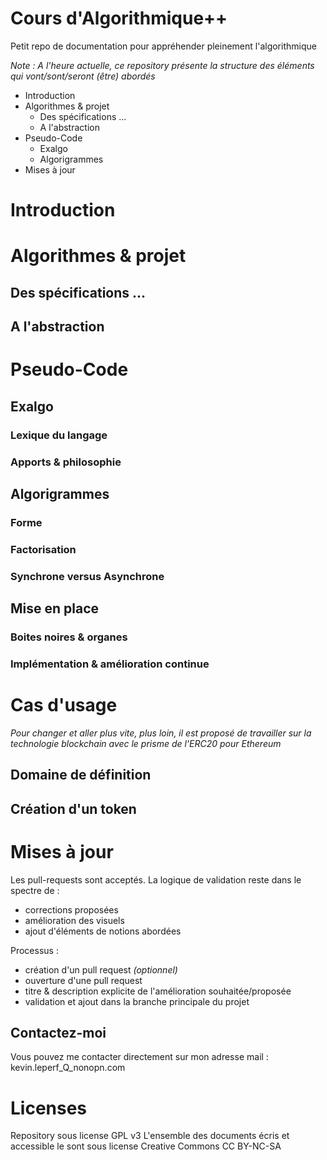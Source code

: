 # Cours d'Algorithmique++

Petit repo de documentation pour appréhender pleinement l'algorithmique

_Note : A l'heure actuelle, ce repository présente la structure des éléments qui vont/sont/seront (être) abordés_

- Introduction
- Algorithmes & projet
  - Des spécifications ...
  - A l'abstraction
- Pseudo-Code
  - Exalgo
  - Algorigrammes
- Mises à jour

# Introduction

# Algorithmes & projet

## Des spécifications ...

## A l'abstraction

# Pseudo-Code

## Exalgo

### Lexique du langage

### Apports & philosophie

## Algorigrammes

### Forme

### Factorisation

### Synchrone versus Asynchrone

## Mise en place

### Boites noires & organes

### Implémentation & amélioration continue

# Cas d'usage

_Pour changer et aller plus vite, plus loin, il est proposé de travailler sur la technologie blockchain avec le prisme de l'ERC20 pour Ethereum_

## Domaine de définition

## Création d'un token


# Mises à jour

Les pull-requests sont acceptés. La logique de validation reste dans le spectre de :

- corrections proposées
- amélioration des visuels
- ajout d'éléments de notions abordées

Processus :

- création d'un pull request *(optionnel)*
- ouverture d'une pull request
- titre & description explicite de l'amélioration souhaitée/proposée
- validation et ajout dans la branche principale du projet

## Contactez-moi

Vous pouvez me contacter directement sur mon adresse mail : kevin.leperf_Q_nonopn.com

# Licenses

Repository sous license GPL v3
L'ensemble des documents écris et accessible le sont sous license Creative Commons CC BY-NC-SA
